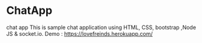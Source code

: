 # ChatApp
chat app This is sample chat application using HTML, CSS, bootstrap ,Node JS & socket.io.
Demo : https://lovefreinds.herokuapp.com/
